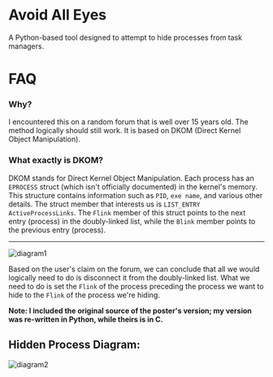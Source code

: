 # Avoid All Eyes
A Python-based tool designed to attempt to hide processes from task managers.

# FAQ
### Why?
I encountered this on a random forum that is well over 15 years old. The method logically should still work. It is based on DKOM (Direct Kernel Object Manipulation).

### What exactly is DKOM?
DKOM stands for Direct Kernel Object Manipulation. Each process has an `EPROCESS` struct (which isn't officially documented) in the kernel's memory. This structure contains information such as `PID`, `exe name`, and various other details. The struct member that interests us is `LIST_ENTRY ActiveProcessLinks`. The `Flink` member of this struct points to the next entry (process) in the doubly-linked list, while the `Blink` member points to the previous entry (process).

---

![diagram1](http://i159.photobucket.com/albums/t141/sovietweasel/plist.jpg)

Based on the user's claim on the forum, we can conclude that all we would logically need to do is disconnect it from the doubly-linked list. What we need to do is set the `Flink` of the process preceding the process we want to hide to the `Flink` of the process we're hiding.

**Note: I included the original source of the poster's version; my version was re-written in Python, while theirs is in C.**

Hidden Process Diagram:
---
![diagram2](http://i159.photobucket.com/albums/t141/sovietweasel/plist2.jpg)
